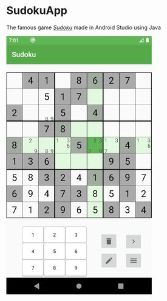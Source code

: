 # SudokuApp  
The famous game [_Sudoku_](https://en.wikipedia.org/wiki/Sudoku) made in Android Studio using Java  

![Screenshot of the App](./sudoku_preview.png)
